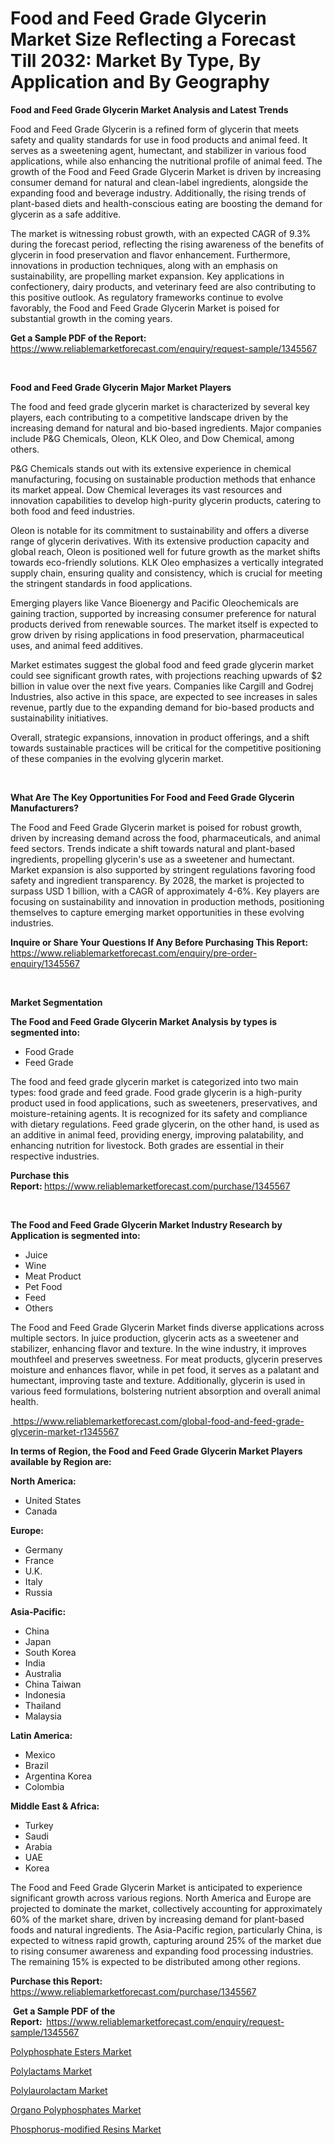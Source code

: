 <p><h1>Food and Feed Grade Glycerin Market Size Reflecting a Forecast Till 2032: Market By Type, By Application and By Geography</h1></p><p><strong>Food and Feed Grade Glycerin Market Analysis and Latest Trends</strong></p>
<p><p>Food and Feed Grade Glycerin is a refined form of glycerin that meets safety and quality standards for use in food products and animal feed. It serves as a sweetening agent, humectant, and stabilizer in various food applications, while also enhancing the nutritional profile of animal feed. The growth of the Food and Feed Grade Glycerin Market is driven by increasing consumer demand for natural and clean-label ingredients, alongside the expanding food and beverage industry. Additionally, the rising trends of plant-based diets and health-conscious eating are boosting the demand for glycerin as a safe additive.</p><p>The market is witnessing robust growth, with an expected CAGR of 9.3% during the forecast period, reflecting the rising awareness of the benefits of glycerin in food preservation and flavor enhancement. Furthermore, innovations in production techniques, along with an emphasis on sustainability, are propelling market expansion. Key applications in confectionery, dairy products, and veterinary feed are also contributing to this positive outlook. As regulatory frameworks continue to evolve favorably, the Food and Feed Grade Glycerin Market is poised for substantial growth in the coming years.</p></p>
<p><strong>Get a Sample PDF of the Report:&nbsp;</strong> <a href="https://www.reliablemarketforecast.com/enquiry/request-sample/1345567?utm_campaign=1080&utm_medium=2&utm_source=Github&utm_content=ia&utm_term=03042025&utm_id=food-and-feed-grade-glycerin">https://www.reliablemarketforecast.com/enquiry/request-sample/1345567</a></p>
<p>&nbsp;</p>
<p><strong>Food and Feed Grade Glycerin Major Market Players</strong></p>
<p><p>The food and feed grade glycerin market is characterized by several key players, each contributing to a competitive landscape driven by the increasing demand for natural and bio-based ingredients. Major companies include P&G Chemicals, Oleon, KLK Oleo, and Dow Chemical, among others. </p><p>P&G Chemicals stands out with its extensive experience in chemical manufacturing, focusing on sustainable production methods that enhance its market appeal. Dow Chemical leverages its vast resources and innovation capabilities to develop high-purity glycerin products, catering to both food and feed industries.</p><p>Oleon is notable for its commitment to sustainability and offers a diverse range of glycerin derivatives. With its extensive production capacity and global reach, Oleon is positioned well for future growth as the market shifts towards eco-friendly solutions. KLK Oleo emphasizes a vertically integrated supply chain, ensuring quality and consistency, which is crucial for meeting the stringent standards in food applications.</p><p>Emerging players like Vance Bioenergy and Pacific Oleochemicals are gaining traction, supported by increasing consumer preference for natural products derived from renewable sources. The market itself is expected to grow driven by rising applications in food preservation, pharmaceutical uses, and animal feed additives.</p><p>Market estimates suggest the global food and feed grade glycerin market could see significant growth rates, with projections reaching upwards of $2 billion in value over the next five years. Companies like Cargill and Godrej Industries, also active in this space, are expected to see increases in sales revenue, partly due to the expanding demand for bio-based products and sustainability initiatives.</p><p>Overall, strategic expansions, innovation in product offerings, and a shift towards sustainable practices will be critical for the competitive positioning of these companies in the evolving glycerin market.</p></p>
<p>&nbsp;</p>
<p><strong>What Are The Key Opportunities For Food and Feed Grade Glycerin Manufacturers?</strong></p>
<p><p>The Food and Feed Grade Glycerin market is poised for robust growth, driven by increasing demand across the food, pharmaceuticals, and animal feed sectors. Trends indicate a shift towards natural and plant-based ingredients, propelling glycerin's use as a sweetener and humectant. Market expansion is also supported by stringent regulations favoring food safety and ingredient transparency. By 2028, the market is projected to surpass USD 1 billion, with a CAGR of approximately 4-6%. Key players are focusing on sustainability and innovation in production methods, positioning themselves to capture emerging market opportunities in these evolving industries.</p></p>
<p><strong>Inquire or Share Your Questions If Any Before Purchasing This Report:</strong> <a href="https://www.reliablemarketforecast.com/enquiry/pre-order-enquiry/1345567?utm_campaign=1080&utm_medium=2&utm_source=Github&utm_content=ia&utm_term=03042025&utm_id=food-and-feed-grade-glycerin">https://www.reliablemarketforecast.com/enquiry/pre-order-enquiry/1345567</a></p>
<p>&nbsp;</p>
<p><strong>Market Segmentation</strong></p>
<p><strong>The Food and Feed Grade Glycerin Market Analysis by types is segmented into:</strong></p>
<p><ul><li>Food Grade</li><li>Feed Grade</li></ul></p>
<p><p>The food and feed grade glycerin market is categorized into two main types: food grade and feed grade. Food grade glycerin is a high-purity product used in food applications, such as sweeteners, preservatives, and moisture-retaining agents. It is recognized for its safety and compliance with dietary regulations. Feed grade glycerin, on the other hand, is used as an additive in animal feed, providing energy, improving palatability, and enhancing nutrition for livestock. Both grades are essential in their respective industries.</p></p>
<p><strong>Purchase this Report:&nbsp;</strong><a href="https://www.reliablemarketforecast.com/purchase/1345567?utm_campaign=1080&utm_medium=2&utm_source=Github&utm_content=ia&utm_term=03042025&utm_id=food-and-feed-grade-glycerin">https://www.reliablemarketforecast.com/purchase/1345567</a></p>
<p>&nbsp;</p>
<p><strong>The Food and Feed Grade Glycerin Market Industry Research by Application is segmented into:</strong></p>
<p><ul><li>Juice</li><li>Wine</li><li>Meat Product</li><li>Pet Food</li><li>Feed</li><li>Others</li></ul></p>
<p><p>The Food and Feed Grade Glycerin Market finds diverse applications across multiple sectors. In juice production, glycerin acts as a sweetener and stabilizer, enhancing flavor and texture. In the wine industry, it improves mouthfeel and preserves sweetness. For meat products, glycerin preserves moisture and enhances flavor, while in pet food, it serves as a palatant and humectant, improving taste and texture. Additionally, glycerin is used in various feed formulations, bolstering nutrient absorption and overall animal health.</p></p>
<p><a href="https://www.reliablemarketforecast.com/global-food-and-feed-grade-glycerin-market-r1345567?utm_campaign=1080&utm_medium=2&utm_source=Github&utm_content=ia&utm_term=03042025&utm_id=food-and-feed-grade-glycerin">&nbsp;https://www.reliablemarketforecast.com/global-food-and-feed-grade-glycerin-market-r1345567</a></p>
<p><strong>In terms of Region, the Food and Feed Grade Glycerin Market Players available by Region are:</strong></p>
<p>
    <p> <strong> North America: </strong>
        <ul>
            <li>United States</li>
            <li>Canada</li>
        </ul>
        </p> 
    <p> <strong> Europe: </strong>
        <ul>
            <li>Germany</li>
            <li>France</li>
            <li>U.K.</li>
            <li>Italy</li>
            <li>Russia</li>
        </ul>
        </p> 
    <p> <strong> Asia-Pacific: </strong>
        <ul>
            <li>China</li>
            <li>Japan</li>
            <li>South Korea</li>
            <li>India</li>
            <li>Australia</li>
            <li>China Taiwan</li>
            <li>Indonesia</li>
            <li>Thailand</li>
            <li>Malaysia</li>
        </ul>
        </p> 
    <p> <strong> Latin America: </strong>
        <ul>
            <li>Mexico</li>
            <li>Brazil</li>
            <li>Argentina Korea</li>
            <li>Colombia</li>
        </ul>
        </p> 
    <p> <strong> Middle East & Africa: </strong>
        <ul>
            <li>Turkey</li>
            <li>Saudi</li>
            <li>Arabia</li>
            <li>UAE</li>
            <li>Korea</li>
        </ul>
    </p>
    </p>
<p><p>The Food and Feed Grade Glycerin Market is anticipated to experience significant growth across various regions. North America and Europe are projected to dominate the market, collectively accounting for approximately 60% of the market share, driven by increasing demand for plant-based foods and natural ingredients. The Asia-Pacific region, particularly China, is expected to witness rapid growth, capturing around 25% of the market due to rising consumer awareness and expanding food processing industries. The remaining 15% is expected to be distributed among other regions.</p></p>
<p><strong>Purchase this Report: </strong><a href="https://www.reliablemarketforecast.com/purchase/1345567?utm_campaign=1080&utm_medium=2&utm_source=Github&utm_content=ia&utm_term=03042025&utm_id=food-and-feed-grade-glycerin">https://www.reliablemarketforecast.com/purchase/1345567</a></p>
<p>&nbsp;<strong>Get a Sample PDF of the Report:&nbsp;&nbsp;</strong><a href="https://www.reliablemarketforecast.com/enquiry/request-sample/1345567?utm_campaign=1080&utm_medium=2&utm_source=Github&utm_content=ia&utm_term=03042025&utm_id=food-and-feed-grade-glycerin">https://www.reliablemarketforecast.com/enquiry/request-sample/1345567</a></p>
<p><strong></strong></p>
<p><p><a href="https://github.com/onutsheinz/Market-Research-Report-List-1/blob/main/polyphosphate-esters-market.md?utm_campaign=1080&utm_medium=2&utm_source=Github&utm_content=ia&utm_term=03042025&utm_id=food-and-feed-grade-glycerin">Polyphosphate Esters Market</a></p><p><a href="https://github.com/saqafidrahea/Market-Research-Report-List-1/blob/main/polylactams-market.md?utm_campaign=1080&utm_medium=2&utm_source=Github&utm_content=ia&utm_term=03042025&utm_id=food-and-feed-grade-glycerin">Polylactams Market</a></p><p><a href="https://github.com/atawanyeze/Market-Research-Report-List-1/blob/main/polylaurolactam-market.md?utm_campaign=1080&utm_medium=2&utm_source=Github&utm_content=ia&utm_term=03042025&utm_id=food-and-feed-grade-glycerin">Polylaurolactam Market</a></p><p><a href="https://github.com/rueffmuoloqw/Market-Research-Report-List-1/blob/main/organo-polyphosphates-market.md?utm_campaign=1080&utm_medium=2&utm_source=Github&utm_content=ia&utm_term=03042025&utm_id=food-and-feed-grade-glycerin">Organo Polyphosphates Market</a></p><p><a href="https://github.com/lazloklitz2e/Market-Research-Report-List-1/blob/main/phosphorus-modified-resins-market.md?utm_campaign=1080&utm_medium=2&utm_source=Github&utm_content=ia&utm_term=03042025&utm_id=food-and-feed-grade-glycerin">Phosphorus-modified Resins Market</a></p></p>